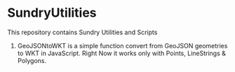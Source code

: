SundryUtilities
===============

This repository contains Sundry Utilities and Scripts

 1. GeoJSONtoWKT is a simple function convert from GeoJSON geometries to WKT in JavaScript. Right Now it works only with Points, LineStrings & Polygons.
